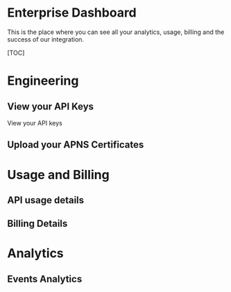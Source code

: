# Enterprise Dashboard #

This is the place where you can see all your analytics, usage, billing and the success of our integration.

[TOC]

# Engineering #

## View your API Keys ##

View your API keys

## Upload your APNS Certificates ##

# Usage and Billing #

## API usage details ##

## Billing Details

# Analytics #

## Events Analytics ##


